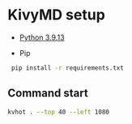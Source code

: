 # KivyMD setup

- [Python 3.9.13](https://www.python.org/downloads/release/python-3913/)

- Pip
 ```bash
  pip install -r requirements.txt
 ```
## Command start 
  ```bash
  kvhot . --top 40 --left 1080
  ```
